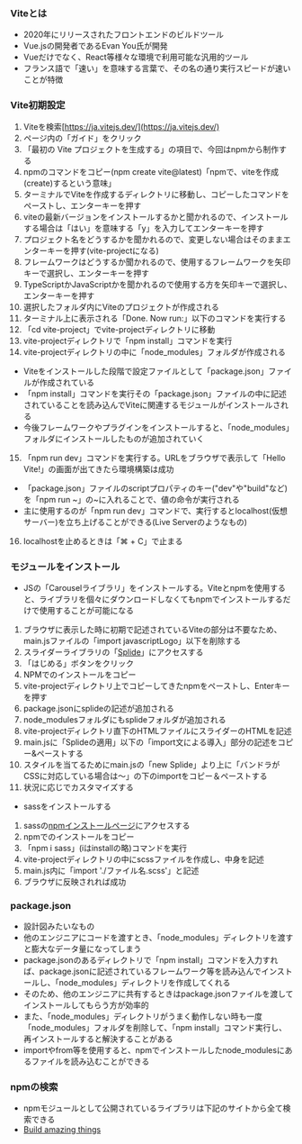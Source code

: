 ### Viteとは
- 2020年にリリースされたフロントエンドのビルドツール
- Vue.jsの開発者であるEvan You氏が開発
- Vueだけでなく、React等様々な環境で利用可能な汎用的ツール
- フランス語で「速い」を意味する言葉で、その名の通り実行スピードが速いことが特徴

### Vite初期設定 
1. Viteを検索[https://ja.vitejs.dev/](https://ja.vitejs.dev/)
2. ページ内の「ガイド」をクリック
3. 「最初の Vite プロジェクトを生成する」の項目で、今回はnpmから制作する
4. npmのコマンドをコピー(npm create vite@latest)「npmで、viteを作成(create)するという意味」
5. ターミナルでViteを作成するディレクトリに移動し、コピーしたコマンドをペーストし、エンターキーを押す
6. viteの最新バージョンをインストールするかと聞かれるので、インストールする場合は「はい」を意味する「y」を入力してエンターキーを押す
7. プロジェクト名をどうするかを聞かれるので、変更しない場合はそのままエンターキーを押す(vite-projectになる)
8. フレームワークはどうするか聞かれるので、使用するフレームワークを矢印キーで選択し、エンターキーを押す
9. TypeScriptかJavaScriptかを聞かれるので使用する方を矢印キーで選択し、エンターキーを押す
10. 選択したフォルダ内にViteのプロジェクトが作成される
11. ターミナル上に表示される「Done. Now run:」以下のコマンドを実行する
12. 「cd vite-project」でvite-projectディレクトリに移動
13. vite-projectディレクトリで「npm install」コマンドを実行
14. vite-projectディレクトリの中に「node_modules」フォルダが作成される
  - Viteをインストールした段階で設定ファイルとして「package.json」ファイルが作成されている
  - 「npm install」コマンドを実行その「package.json」ファイルの中に記述されていることを読み込んでViteに関連するモジュールがインストールされる
  - 今後フレームワークやプラグインをインストールすると、「node_modules」フォルダにインストールしたものが追加されていく
15. 「npm run dev」コマンドを実行する。URLをブラウザで表示して「Hello Vite!」の画面が出てきたら環境構築は成功
  - 「package.json」ファイルのscriptプロパティのキー("dev"や"build"など)を「npm run ~」の~に入れることで、値の命令が実行される
  - 主に使用するのが「npm run dev」コマンドで、実行するとlocalhost(仮想サーバー)を立ち上げることができる(Live Serverのようなもの)
16. localhostを止めるときは「⌘ + C」で止まる

### モジュールをインストール
- JSの「Carouselライブラリ」をインストールする。Viteとnpmを使用すると、ライブラリを個々にダウンロードしなくてもnpmでインストールするだけで使用することが可能になる
1. ブラウザに表示した時に初期で記述されているViteの部分は不要なため、main.jsファイルの「import javascriptLogo」以下を削除する
2. スライダーライブラリの「[Splide](https://ja.splidejs.com/)」にアクセスする
3. 「はじめる」ボタンをクリック
4. NPMでのインストールをコピー
5. vite-projectディレクトリ上でコピーしてきたnpmをペーストし、Enterキーを押す
6. package.jsonにsplideの記述が追加される
7. node_modulesフォルダにもsplideフォルダが追加される
8. vite-projectディレクトリ直下のHTMLファイルにスライダーのHTMLを記述
9. main.jsに「Splideの適用」以下の「import文による導入」部分の記述をコピー&ペーストする
10. スタイルを当てるためにmain.jsの「new Splide」より上に「バンドラがCSSに対応している場合は〜」の下のimportをコピー＆ペーストする
11. 状況に応じでカスタマイズする

- sassをインストールする
1. sassの[npmインストールページ](https://www.npmjs.com/package/sass)にアクセスする
2. npmでのインストールをコピー
3. 「npm i sass」(iはinstallの略)コマンドを実行
4. vite-projectディレクトリの中にscssファイルを作成し、中身を記述
5. main.js内に「import './ファイル名.scss'」と記述
6. ブラウザに反映されれば成功

### package.json
- 設計図みたいなもの
- 他のエンジニアにコードを渡すとき、「node_modules」ディレクトリを渡すと膨大なデータ量になってしまう
- package.jsonのあるディレクトリで「npm install」コマンドを入力すれば、package.jsonに記述されているフレームワーク等を読み込んでインストールし、「node_modules」ディレクトリを作成してくれる
- そのため、他のエンジニアに共有するときはpackage.jsonファイルを渡してインストールしてもらう方が効率的
- また、「node_modules」ディレクトリがうまく動作しない時も一度「node_modules」フォルダを削除して、「npm install」コマンド実行し、再インストールすると解決することがある
- importやfrom等を使用すると、npmでインストールしたnode_modulesにあるファイルを読み込むことができる

### npmの検索
- npmモジュールとして公開されているライブラリは下記のサイトから全て検索できる
- [Build amazing things](https://www.npmjs.com/)